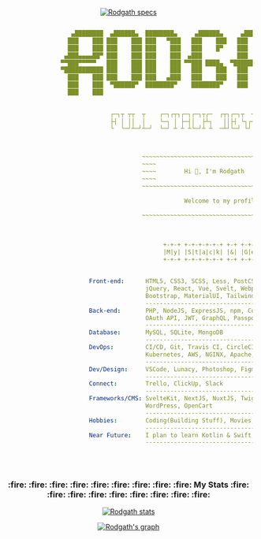 <p align="center">
  <a href="https://github.com/Rodgath/">
  <img src="https://readme-typing-svg.herokuapp.com?color=%237EE787&size=28&duration=2500&center=true&vCenter=true&lines=Full+Stack+Developer;-+Subcontractor+-;-+Consultant+-;-+Entrepreneur+-;15%2B+years+experience;Feel+free+to+contact+me;contact%40rodgath.com" alt="Rodgath specs" />
  </a>
</p>

```yaml

                   ▄████████  ▄██████▄  ████████▄     ▄██████▄     ▄████████     ███        ▄█    █▄    
                  ███    ███ ███    ███ ███   ▀███   ███    ███   ███    ███ ▀█████████▄   ███    ███   
                  ███    ███ ███    ███ ███    ███   ███    █▀    ███    ███    ▀███▀▀██   ███    ███   
                 ▄███▄▄▄▄██▀ ███    ███ ███    ███  ▄███          ███    ███     ███   ▀  ▄███▄▄▄▄███▄▄ 
                ▀▀███▀▀▀▀▀   ███    ███ ███    ███ ▀▀███ ████▄  ▀███████████     ███     ▀▀███▀▀▀▀███▀  
                ▀███████████ ███    ███ ███    ███   ███    ███   ███    ███     ███       ███    ███   
                  ███    ███ ███    ███ ███   ▄███   ███    ███   ███    ███     ███       ███    ███   
                  ███    ███  ▀██████▀  ████████▀    ████████▀    ███    █▀     ▄████▀     ███    █▀    
                  ███    ███                                                                            
                  
                  
                              ┌─┐┬ ┬┬  ┬    ┌─┐┌┬┐┌─┐┌─┐┬┌─  ┌┬┐┌─┐┬  ┬┌─┐┬  ┌─┐┌─┐┌─┐┬─┐
                              ├┤ │ ││  │    └─┐ │ ├─┤│  ├┴┐   ││├┤ └┐┌┘├┤ │  │ │├─┘├┤ ├┬┘
                              └  └─┘┴─┘┴─┘  └─┘ ┴ ┴ ┴└─┘┴ ┴  ─┴┘└─┘ └┘ └─┘┴─┘└─┘┴  └─┘┴└─



                                       ~~~~~~~~~~~~~~~~~~~~~~~~~~~~~~~~~~~~~~~~~~
                                       ~~~~                                  ~~~~
                                       ~~~~        Hi 👋, I'm Rodgath        ~~~~
                                       ~~~~                                  ~~~~
                                       ~~~~~~~~~~~~~~~~~~~~~~~~~~~~~~~~~~~~~~~~~~
                                       
                                                   Welcome to my profile.
                                       
                                       ~~~~~~~~~~~~~~~~~~~~~~~~~~~~~~~~~~~~~~~~~~
                                       
                                       
                                       
                                             +-+-+ +-+-+-+-+-+ +-+ +-+-+-+-+
                                             |M|y| |S|t|a|c|k| |&| |G|e|a|r|
                                             +-+-+ +-+-+-+-+-+ +-+ +-+-+-+-+
                                       
                                       
                        Front-end:      HTML5, CSS3, SCSS, Less, PostCSS, JavaScript, TypeScript, 
                                        jQuery, React, Vue, Svelt, Webpack, Gulp, AJAX, Bulma,
                                        Bootstrap, MaterialUI, Tailwind
                                        ----------------------------------------------------------
                        Back-end:       PHP, NodeJS, ExpressJS, npm, Composer, RESTful API, 
                                        OAuth API, JWT, GraphQL, PassportJS
                                        ----------------------------------------------------------
                        Database:       MySQL, SQLite, MongoDB
                                        ----------------------------------------------------------
                        DevOps:         CI/CD, Git, Travis CI, CircleCI, GitHub Actions, Docker,  
                                        Kubernetes, AWS, NGINX, Apache, TDD(Mocha, PHPUnit)
                                        ----------------------------------------------------------
                        Dev/Design:     VSCode, Lunacy, Photoshop, Figma
                                        ----------------------------------------------------------
                        Connect:        Trello, ClickUp, Slack
                                        ----------------------------------------------------------
                        Frameworks/CMS: SvelteKit, NextJS, NuxtJS, Twig, Laravel, Gatsby, Strapi, 
                                        WordPress, OpenCart
                                        ----------------------------------------------------------
                        Hobbies:        Coding(Building Stuff), Movies, Thinking, Reading, Gaming 
                                        ----------------------------------------------------------
                        Near Future:    I plan to learn Kotlin & Swift ⇢ Just for the fun of it 😎
                                        ----------------------------------------------------------
                                    
                                    
                                    
```


<h3 align="center">:fire: :fire: :fire: :fire: :fire: :fire: :fire: :fire: :fire: My Stats :fire: :fire: :fire: :fire: :fire: :fire: :fire: :fire: :fire: </h3>

<p align="center">
  <a href="https://github.com/Rodgath/">
  <img src="http://github-readme-streak-stats.herokuapp.com?user=Rodgath&theme=gruvbox&hide_border=true&date_format=%5BY%20%5DM%20j" alt="Rodgath stats" />
  </a>
</p>

<p align="center">
  <a href="https://github.com/Rodgath/">
  <img src="https://activity-graph.herokuapp.com/graph?username=Rodgath&bg_color=282828&color=8ec07c&line=fe8019&point=fabd2f&hide_border=true" alt="Rodgath's graph" />
  </a>
</p>


<!--
<p align="center">
  <a href="https://github.com/Rodgath/">
 <img src="https://github-readme-stats.vercel.app/api?username=rodgath&show_icons=true&include_all_commits=true&count_private=true&theme=gruvbox&hide_border=true&hide_title=true" alt="rodgath" />
    </a>
</p>


<h1 align="center">Hi 👋, I'm Rodgath</h1>
<h3 align="center">Welcome to my profile.</h3>

<p align="left"><img src="https://komarev.com/ghpvc/?username=rodgath&style=flat-square&color=brightgreen&label=PROFILE+VIEWS" alt="rodgath" /></p>

<p><img src="https://github-readme-stats.vercel.app/api?username=rodgath&show_icons=true&include_all_commits=true&count_private=true&hide=contribs,issues" alt="rodgath" />
   <img src="https://github-readme-stats.vercel.app/api/top-langs/?username=rodgath&layout=compact" alt="rodgath" /></p>


### Hi there 👋

**Rodgath/Rodgath** is a ✨ _special_ ✨ repository because its `README.md` (this file) appears on your GitHub profile.

Here are some ideas to get you started:

- 🔭 I’m currently working on ...
- 🌱 I’m currently learning ...
- 👯 I’m looking to collaborate on ...
- 🤔 I’m looking for help with ...
- 💬 Ask me about ...
- 📫 How to reach me: ...
- 😄 Pronouns: ...
- ⚡ Fun fact: ...
-->
